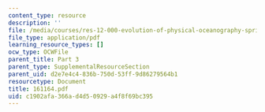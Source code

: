 ```yaml
---
content_type: resource
description: ''
file: /media/courses/res-12-000-evolution-of-physical-oceanography-spring-2007/c1902afa366ad4d50929a4f8f69bc395_161164.pdf
file_type: application/pdf
learning_resource_types: []
ocw_type: OCWFile
parent_title: Part 3
parent_type: SupplementalResourceSection
parent_uid: d2e7e4c4-836b-750d-53ff-9d86279564b1
resourcetype: Document
title: 161164.pdf
uid: c1902afa-366a-d4d5-0929-a4f8f69bc395
---
```

